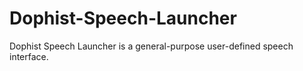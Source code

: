 Dophist-Speech-Launcher
=======================

Dophist Speech Launcher is a general-purpose user-defined speech interface.
